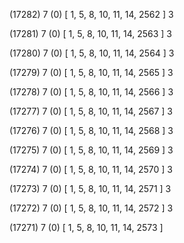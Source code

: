 (17282) 7 (0) [ 1, 5, 8, 10, 11, 14, 2562 ] 3 


(17281) 7 (0) [ 1, 5, 8, 10, 11, 14, 2563 ] 3 


(17280) 7 (0) [ 1, 5, 8, 10, 11, 14, 2564 ] 3 


(17279) 7 (0) [ 1, 5, 8, 10, 11, 14, 2565 ] 3 


(17278) 7 (0) [ 1, 5, 8, 10, 11, 14, 2566 ] 3 


(17277) 7 (0) [ 1, 5, 8, 10, 11, 14, 2567 ] 3 


(17276) 7 (0) [ 1, 5, 8, 10, 11, 14, 2568 ] 3 


(17275) 7 (0) [ 1, 5, 8, 10, 11, 14, 2569 ] 3 


(17274) 7 (0) [ 1, 5, 8, 10, 11, 14, 2570 ] 3 


(17273) 7 (0) [ 1, 5, 8, 10, 11, 14, 2571 ] 3 


(17272) 7 (0) [ 1, 5, 8, 10, 11, 14, 2572 ] 3 


(17271) 7 (0) [ 1, 5, 8, 10, 11, 14, 2573 ]  

